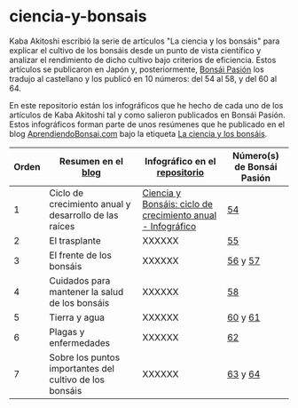 # ciencia-y-bonsais
Kaba Akitoshi escribió la serie de artículos "La ciencia y los bonsáis" para explicar el cultivo de los bonsáis desde un punto de vista científico y analizar el rendimiento de dicho cultivo bajo criterios de eficiencia. Estos artículos se publicaron en Japón y, posteriormente, [Bonsái Pasión](https://www.mistralbonsai.com/tienda/es/45-bonsai-pasion) los tradujo al castellano y los publicó en 10 números: del 54 al 58, y del 60 al 64.

En este repositorio están los infográficos que he hecho de cada uno de los artículos de Kaba Akitoshi tal y como salieron publicados en Bonsái Pasión. Estos infográficos forman parte de unos resúmenes que he publicado en el blog [AprendiendoBonsai.com](https://aprendiendobonsai.com/) bajo la etiqueta [La ciencia y los bonsáis](https://aprendiendobonsai.com/tag/la-ciencia-y-los-bonsais/).

| Orden | Resumen en el [blog](https://aprendiendobonsai.com/tag/la-ciencia-y-los-bonsais/) | Infográfico en el [repositorio](https://github.com/AprendizBonsai/ciencia-y-bonsais) | Número(s) de Bonsái Pasión |
| --- | --- | --- | --- |
| 1 | Ciclo de crecimiento anual y desarrollo de las raíces | [Ciencia y Bonsáis: ciclo de crecimiento anual - Infográfico](https://github.com/AprendizBonsai/ciencia-y-bonsais/blob/main/Ciencia%20y%20Bons%C3%A1is%20ciclo%20de%20crecimiento%20anual%20-%20Infografico.jpg) | [54](https://www.mistralbonsai.com/tienda/es/bonsai-pasion/2979-n-54-bonsai-pasion) |
| 2 | El trasplante | XXXXXX | [55](https://www.mistralbonsai.com/tienda/es/bonsai-pasion/3439-n-55-bonsai-pasion) |
| 3 | El frente de los bonsáis | XXXXXX | [56](https://www.mistralbonsai.com/tienda/es/bonsai-pasion/3172-n-56-bonsai-pasion) y [57](https://www.mistralbonsai.com/tienda/es/bonsai-pasion/2980-n-57-bonsai-pasion) |
| 4 | Cuidados para mantener la salud de los bonsáis | XXXXXX | [58](https://www.mistralbonsai.com/tienda/es/bonsai-pasion/2981-n-58-bonsai-pasion) |
| 5 | Tierra y agua | XXXXXX | [60](https://www.mistralbonsai.com/tienda/es/bonsai-pasion/2841-n-60-bonsai-pasion) y [61](https://www.mistralbonsai.com/tienda/es/bonsai-pasion/2842-n-61-bonsai-pasion) |
| 6 | Plagas y enfermedades | XXXXXX | [62](https://www.mistralbonsai.com/tienda/es/bonsai-pasion/2843-n-62-bonsai-pasion) |
| 7 | Sobre los puntos importantes del cultivo de los bonsáis | XXXXXX | [63](https://www.mistralbonsai.com/tienda/es/bonsai-pasion/2844-n-63-bonsai-pasion) y [64](https://www.mistralbonsai.com/tienda/es/bonsai-pasion/2845-n-64-bonsai-pasion) |
